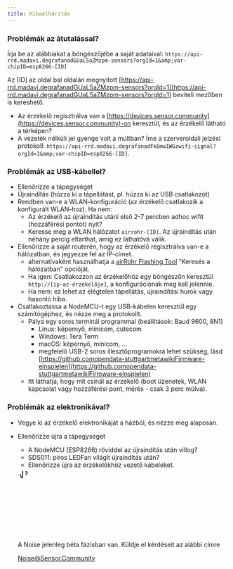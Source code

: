 ```yaml
---
title: Hibaelhárítás
---
```


### Problémák az átutalással?
Írja be az alábbiakat a böngészőjébe a saját adataival:
`https://api-rrd.madavi.degrafanadGUaL5aZMzpm-sensors?orgId=1&amp;var-chipID=esp8266-[ID]`

Az [ID] az oldal bal oldalán megnyitott [https://api-rrd.madavi.degrafanadGUaL5aZMzpm-sensors?orgId=1](https://api-rrd.madavi.degrafanadGUaL5aZMzpm-sensors?orgId=1) beviteli mezőben is kereshető.

* Az érzékelő regisztrálva van a [https://devices.sensor.community](https://devices.sensor.community)-on keresztül, és az érzékelő látható a térképen?
* A vezeték nélküli jel gyenge volt a múltban?
  Íme a szerveroldali jelzési protokoll: `https://api-rrd.madavi.degrafanadFk6mw1WGzwifi-signal?orgId=1&amp;var-chipID=esp8266-[ID]`.

### Problémák az USB-kábellel?
* Ellenőrizze a tápegységet
* Újraindítás (húzza ki a tápellátást, pl. húzza ki az USB csatlakozót)
* Rendben van-e a WLAN-konfiguráció (az érzékelő csatlakozik a konfigurált WLAN-hoz). Ha nem:
  * Az érzékelő az újraindítás utáni első 2-7 percben adhoc wifit (hozzáférési pontot) nyit?
  * Keresse meg a WLAN hálózatot `airrohr-[ID]`. Az újraindítás után néhány percig eltarthat, amíg ez láthatóvá válik.
* Ellenőrizze a saját routerén, hogy az érzékelő regisztrálva van-e a hálózatban, és jegyezze fel az IP-címet.
  * alternatívaként használhatja a [airRohr Flashing Tool](https://github.comopendata-stuttgartairrohr-firmware-flasher) "Keresés a hálózatban" opcióját.
  * Ha igen: Csatlakozzon az érzékelőhöz egy böngészőn keresztül `http://[ip-az-érzékelője]`, a konfigurációnak meg kell jelennie.
  * Ha nem: ez lehet az elégtelen tápellátás, újraindítási hurok vagy hasonló hiba.
* Csatlakoztassa a NodeMCU-t egy USB-kábelen keresztül egy számítógéphez, és nézze meg a protokollt.
  * Pálya egy soros terminál programmal (beállítások: Baud 9600, 8N1)
    * Linux: képernyő, minicom, cutecom
    * Windows: Tera Term
    * macOS: képernyő, minicom, ...
    * megfelelő USB-2 soros illesztőprogramokra lehet szükség, lásd [https://github.comopendata-stuttgartmetawikiFirmware-einspielen](https://github.comopendata-stuttgartmetawikiFirmware-einspielen)
  * Itt láthatja, hogy mit csinál az érzékelő (boot üzenetek, WLAN kapcsolat vagy hozzáférési pont, mérés - csak 3 perc múlva).

### Problémák az elektronikával?
* Vegye ki az érzékelő elektronikáját a házból, és nézze meg alaposan.
* Ellenőrizze újra a tápegységet
    * A NodeMCU (ESP8266) röviddel az újraindítás után villog?
    * SDS011: piros LEDFan világít újraindítás után?
    * Ellenőrizze újra az érzékelőkhöz vezető kábeleket.

  <div class="max-w-screen-xl mx-auto pt-5">
      <div class="p-2 rounded-lg bg-indigo-100 shadow-lg sm:p-3">
      <div class="flex items-center">
            <span class="p-2 rounded-lg bg-indigo-500">
              <svg class="h-8 w-8 text-white" fill="none" viewBox="0 0 24 24 24" stroke="currentColor">
                <path stroke-linecap="round" stroke-linejoin="round" stroke-width="2" d="M11 5.882V19.24a1.76 1.76 0 01-3.417.592l-2.147-6.15M18 13a3 3 0 100-6M5. 436 13.683A4.001 4.001 0 017 6h1.832c4.1 0 7.625-1.234 9.168-3v14c-1.543-1.766-5.067-3-9.168-3H7a3.988 3.988 0 01-1.564-.317z" >
              <svg>
            <span>
        <div class="flex flex-wrap">
          <div class="flex-wrap flex">
            <p class="pt-1 text-indigo-700 font-medium">
                A Noise jelenleg béta fázisban van. Küldje el kérdéseit az alábbi címre<p>
          <a href="mailto:Noise@Sensor.Community" class="ml-1 font-medium underline text-white hover:text-yellow-600">
                  Noise@Sensor.Community<a>
          <div>
           <div>
      <div>
    <div>
  <div>
